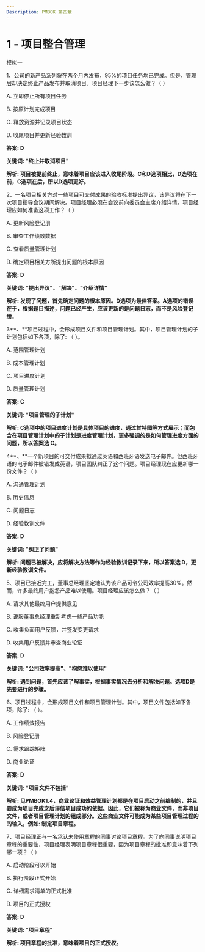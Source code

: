 ```yaml
---
Description: PMBOK 第四章
---
```


# 1 - 项目整合管理

模拟一

1、公司的新产品系列将在两个月内发布，95%的项目任务均已完成。但是，管理层却决定终止产品发布并取消项目。项目经理下一步该怎么做？（ ）

A. 立即停止所有项目任务

B. 按原计划完成项目

C. 释放资源并记录项目状态

D. 收尾项目并更新经验教训

**答案: D**

**关键词: "终止并取消项目"**

**解析: 项目被提前终止，意味着项目应该进入收尾阶段。C和D选项相比，D选项在前，C选项在后，所以D选项更好。**

2、一名项目相关方对一些项目可交付成果的验收标准提出异议，该异议将在下一次项目指导会议期间解决。项目经理必须在会议前向委员会主席介绍详情。项目经理应如何准备这项工作？（ ）

A. 更新风险登记册

B. 审查工作绩效数据

C. 查看质量管理计划

D. 确定项目相关方所提出问题的根本原因

**答案: D**

**关键词: "提出异议"、"解决"、"介绍详情"**

**解析: 发现了问题，首先确定问题的根本原因。D选项为最佳答案。A选项的错误在于，根据题目描述，问题已经产生，应该更新的是问题日志，而不是风险登记册**。

3**、**项目过程中，会形成项目文件和项目管理计划。其中，项目管理计划的子计划包括如下各项，除了: （ ）。

A. 范围管理计划

B. 成本管理计划

C. 项目进度计划

D. 质量管理计划

**答案: C**

**关键词: "项目管理的子计划"**

**解析: C选项中的项目进度计划是具体项目的进度，通过甘特图等方式展示；而包含在项目管理计划中的子计划是进度管理计划，更多强调的是如何管理进度方面的问题，所以答案选 C。**

4**、**一个新项目的可交付成果拟通过英语和西班牙语发送电子邮件。但西班牙语的电子邮件被错发成英语，项目团队纠正了这个问题。项目经理现在应更新哪一份文件？（ ）

A. 沟通管理计划

B. 历史信息

C. 问题日志

D. 经验教训文件

**答案: D**

**关键词: "纠正了问题"**

**解析: 问题已被解决，应将解决方法等作为经验教训记录下来，所以答案选 D，更新经验教训文件。**

5、项目已接近完工，董事总经理坚定地认为该产品可令公司效率提高30%。然而，许多最终用户抱怨产品难以使用。项目经理应该怎么做？（ ）

A. 请求其他最终用户提供意见

B. 说服董事总经理重新考虑一些产品功能

C. 收集负面用户反馈，并签发变更请求

D. 收集用户反馈并审查商业论证

**答案: D**

**关键词: "公司效率提高"、"抱怨难以使用"**

**解析: 遇到问题，首先应该了解事实，根据事实情况去分析和解决问题。选项D是先要进行的步骤。**

6、项目过程中，会形成项目文件和项目管理计划。其中，项目文件包括如下各项，除了: （ ）。

A. 工作绩效报告

B. 风险登记册

C. 需求跟踪矩阵

D. 商业论证

**答案: D**

**关键词: "项目文件不包括"**

**解析: 见PMBOK1.4，商业论证和效益管理计划都是在项目启动之前编制的，并且要成为项目完成之后评估项目成功的依据。因此，它们被称为商业文件，而非项目文件，或者项目管理计划的组成部分。这些商业文件可能成为某些项目管理过程的的输入，例如: 制定项目章程。**

7、项目经理正与一名承认未使用章程的同事讨论项目章程。为了向同事说明项目章程的重要性，项目经理表明项目章程很重要，因为项目章程的批准即意味着下列哪一项？（ ）

A. 启动阶段可以开始

B. 执行阶段正式开始

C. 详细需求清单的正式批准

D. 项目的正式授权

**答案: D**

**关键词: "项目章程"**

**解析: 项目章程的批准，意味着项目的正式授权。**

